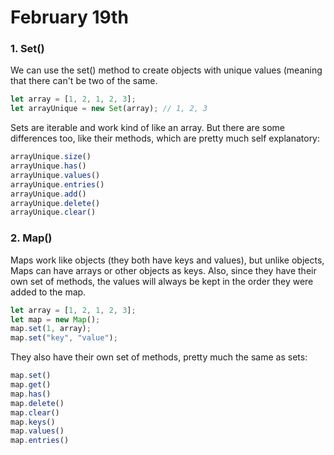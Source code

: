 # February 19th

### 1. Set()
We can use the set() method to create objects with unique values (meaning that there can't be two of the same.

```javascript
let array = [1, 2, 1, 2, 3];
let arrayUnique = new Set(array); // 1, 2, 3
```

Sets are iterable and work kind of like an array. But there are some differences too, like their methods, which are pretty much self explanatory:

```javascript
arrayUnique.size()
arrayUnique.has()
arrayUnique.values()
arrayUnique.entries()
arrayUnique.add()
arrayUnique.delete()
arrayUnique.clear()
```

### 2. Map()
Maps work like objects (they both have keys and values), but unlike objects, Maps can have arrays or other objects as keys. Also, since they have their own set of methods, the values will always be kept in the order they were added to the map.

```javascript
let array = [1, 2, 1, 2, 3];
let map = new Map();
map.set(1, array);
map.set("key", "value");
```

They also have their own set of methods, pretty much the same as sets:

```javascript
map.set()
map.get()
map.has()
map.delete()
map.clear()
map.keys()
map.values()
map.entries()
```
